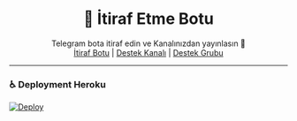 <div align="center">
  <h1>💌 İtiraf Etme Botu</h1>
</div>
<p align="center">
    Telegram bota itiraf edin ve Kanalınızdan yayınlasın 💬
    <br>
        <a href="https://t.me/vaypezevenk">İtiraf Botu</a> |
        <a href="https://t.me/Sohbetdestek">Destek Kanalı</a> |
        <a href="https://t.me/BOTDESTEKGRUBU">Destek Grubu</a>
    <br>
</p>

----
### ♿ Deployment Heroku 
[![Deploy](https://www.herokucdn.com/deploy/button.svg)](https://heroku.com/deploy?template=https://github.com/feritturgut23/radyasyonitiraf
)

